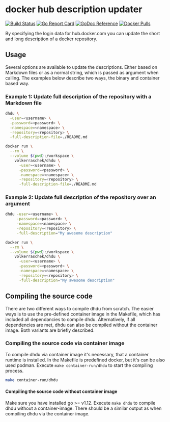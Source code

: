 # docker hub description updater

[![Build Status](https://travis-ci.com/volker-raschek/docker-hub-description-updater.svg?branch=master)](https://travis-ci.com/volker-raschek/docker-hub-description-updater)
[![Go Report Card](https://goreportcard.com/badge/github.com/volker-raschek/docker-hub-description-updater)](https://goreportcard.com/report/github.com/volker-raschek/docker-hub-description-updater)
[![GoDoc Reference](https://godoc.org/github.com/volker-raschek/docker-hub-description-updater?status.svg)](http://godoc.org/github.com/volker-raschek/docker-hub-description-updater)
[![Docker Pulls](https://img.shields.io/docker/pulls/volkerraschek/dhdu)](https://hub.docker.com/r/volkerraschek/dhdu)

By specifying the login data for hub.docker.com you can update the short and
long description of a docker repository.

## Usage

Several options are available to update the descriptions. Either based on
Markdown files or as a normal string, which is passed as argument when calling.
The examples below describe two ways, the binary and container based way.

### Example 1: Update full description of the repository with a Markdown file

```bash
dhdu \
  -user=<username> \
  -password=<password> \
  -namespace=<namespace> \
  -repository=<repository> \
  -full-description-file=./README.md
```

```bash
docker run \
  --rm \
  --volume $(pwd):/workspace \
    volkerraschek/dhdu \
      -user=<username> \
      -password=<password> \
      -namespace=<namespace> \
      -repository=<repository> \
      -full-description-file=./README.md
```

### Example 2: Update full description of the repository over an argument

```bash
dhdu -user=<username> \
     -password=<password> \
     -namespace=<namespace> \
     -repository=<repository> \
     -full-description="My awesome description"
```

```bash
docker run \
  --rm \
  --volume $(pwd):/workspace \
    volkerraschek/dhdu \
      -user=<username> \
      -password=<password> \
      -namespace=<namespace> \
      -repository=<repository> \
      -full-description="My awesome description"
```

## Compiling the source code

There are two different ways to compile dhdu from scratch. The easier ways is
to use the pre-defined container image in the Makefile, which has included all
dependancies to compile dhdu. Alternatively, if all dependencies are met,
dhdu can also be compiled without the container image. Both variants are
briefly described.

### Compiling the source code via container image

To compile dhdu via container image it's necessary, that a container runtime
is installed. In the Makefile is predefined docker, but it's can be also used
podman. Execute `make container-run/dhdu` to start the compiling process.

```bash
make container-run/dhdu
```

#### Compiling the source code without container image

Make sure you have installed go >= v1.12. Execute `make dhdu` to compile
dhdu without a container-image. There should be a similar output as when
compiling dhdu via the container image.
